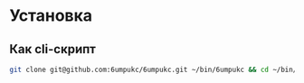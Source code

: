 
# Установка

## Как cli-скрипт

```bash
git clone git@github.com:6umpukc/6umpukc.git ~/bin/6umpukc && cd ~/bin/6umpukc/bin && chmod +x bx && MSYS=winsymlinks:native ./bx install
```
